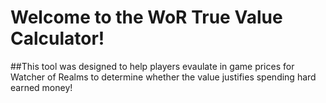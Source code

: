 # Welcome to the WoR True Value Calculator!

##This tool was designed to help players evaulate in game prices for Watcher of Realms to determine whether the value justifies spending hard earned money!
